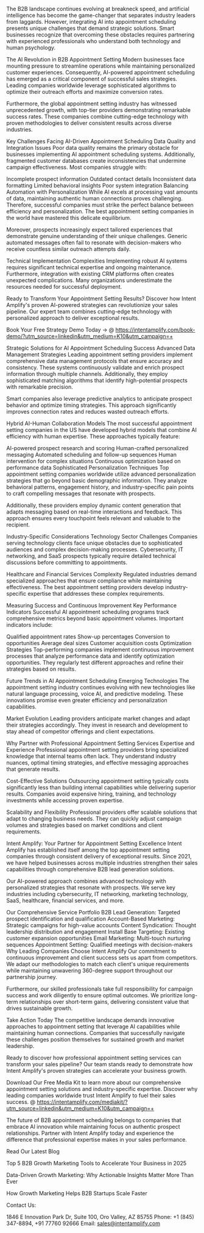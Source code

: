 The B2B landscape continues evolving at breakneck speed, and artificial intelligence has become the game-changer that separates industry leaders from laggards. However, integrating AI into appointment scheduling presents unique challenges that demand strategic solutions. Smart businesses recognize that overcoming these obstacles requires partnering with experienced professionals who understand both technology and human psychology.

The AI Revolution in B2B Appointment Setting
Modern businesses face mounting pressure to streamline operations while maintaining personalized customer experiences. Consequently, AI-powered appointment scheduling has emerged as a critical component of successful sales strategies. Leading companies worldwide leverage sophisticated algorithms to optimize their outreach efforts and maximize conversion rates.

Furthermore, the global appointment setting industry has witnessed unprecedented growth, with top-tier providers demonstrating remarkable success rates. These companies combine cutting-edge technology with proven methodologies to deliver consistent results across diverse industries.

Key Challenges Facing AI-Driven Appointment Scheduling
Data Quality and Integration Issues
Poor data quality remains the primary obstacle for businesses implementing AI appointment scheduling systems. Additionally, fragmented customer databases create inconsistencies that undermine campaign effectiveness. Most companies struggle with:

Incomplete prospect information
Outdated contact details
Inconsistent data formatting
Limited behavioral insights
Poor system integration
Balancing Automation with Personalization
While AI excels at processing vast amounts of data, maintaining authentic human connections proves challenging. Therefore, successful companies must strike the perfect balance between efficiency and personalization. The best appointment setting companies in the world have mastered this delicate equilibrium.

Moreover, prospects increasingly expect tailored experiences that demonstrate genuine understanding of their unique challenges. Generic automated messages often fail to resonate with decision-makers who receive countless similar outreach attempts daily.

Technical Implementation Complexities
Implementing robust AI systems requires significant technical expertise and ongoing maintenance. Furthermore, integration with existing CRM platforms often creates unexpected complications. Many organizations underestimate the resources needed for successful deployment.

Ready to Transform Your Appointment Setting Results?
Discover how Intent Amplify's proven AI-powered strategies can revolutionize your sales pipeline. Our expert team combines cutting-edge technology with personalized approach to deliver exceptional results.

Book Your Free Strategy Demo Today →  @ https://intentamplify.com/book-demo/?utm_source=linkedin&utm_medium=K10&utm_campaign=+

Strategic Solutions for AI Appointment Scheduling Success
Advanced Data Management Strategies
Leading appointment setting providers implement comprehensive data management protocols that ensure accuracy and consistency. These systems continuously validate and enrich prospect information through multiple channels. Additionally, they employ sophisticated matching algorithms that identify high-potential prospects with remarkable precision.

Smart companies also leverage predictive analytics to anticipate prospect behavior and optimize timing strategies. This approach significantly improves connection rates and reduces wasted outreach efforts.

Hybrid AI-Human Collaboration Models
The most successful appointment setting companies in the US have developed hybrid models that combine AI efficiency with human expertise. These approaches typically feature:

AI-powered prospect research and scoring
Human-crafted personalized messaging
Automated scheduling and follow-up sequences
Human intervention for complex situations
Continuous optimization based on performance data
Sophisticated Personalization Techniques
Top appointment setting companies worldwide utilize advanced personalization strategies that go beyond basic demographic information. They analyze behavioral patterns, engagement history, and industry-specific pain points to craft compelling messages that resonate with prospects.

Additionally, these providers employ dynamic content generation that adapts messaging based on real-time interactions and feedback. This approach ensures every touchpoint feels relevant and valuable to the recipient.

Industry-Specific Considerations
Technology Sector Challenges
Companies serving technology clients face unique obstacles due to sophisticated audiences and complex decision-making processes. Cybersecurity, IT networking, and SaaS prospects typically require detailed technical discussions before committing to appointments.

Healthcare and Financial Services Complexity
Regulated industries demand specialized approaches that ensure compliance while maintaining effectiveness. The best appointment setting providers develop industry-specific expertise that addresses these complex requirements.

Measuring Success and Continuous Improvement
Key Performance Indicators
Successful AI appointment scheduling programs track comprehensive metrics beyond basic appointment volumes. Important indicators include:

Qualified appointment rates
Show-up percentages
Conversion to opportunities
Average deal sizes
Customer acquisition costs
Optimization Strategies
Top-performing companies implement continuous improvement processes that analyze performance data and identify optimization opportunities. They regularly test different approaches and refine their strategies based on results.

Future Trends in AI Appointment Scheduling
Emerging Technologies
The appointment setting industry continues evolving with new technologies like natural language processing, voice AI, and predictive modeling. These innovations promise even greater efficiency and personalization capabilities.

Market Evolution
Leading providers anticipate market changes and adapt their strategies accordingly. They invest in research and development to stay ahead of competitor offerings and client expectations.

Why Partner with Professional Appointment Setting Services
Expertise and Experience
Professional appointment setting providers bring specialized knowledge that internal teams often lack. They understand industry nuances, optimal timing strategies, and effective messaging approaches that generate results.

Cost-Effective Solutions
Outsourcing appointment setting typically costs significantly less than building internal capabilities while delivering superior results. Companies avoid expensive hiring, training, and technology investments while accessing proven expertise.

Scalability and Flexibility
Professional providers offer scalable solutions that adapt to changing business needs. They can quickly adjust campaign volumes and strategies based on market conditions and client requirements.

Intent Amplify: Your Partner for Appointment Setting Excellence
Intent Amplify has established itself among the top appointment setting companies through consistent delivery of exceptional results. Since 2021, we have helped businesses across multiple industries strengthen their sales capabilities through comprehensive B2B lead generation solutions.

Our AI-powered approach combines advanced technology with personalized strategies that resonate with prospects. We serve key industries including cybersecurity, IT networking, marketing technology, SaaS, healthcare, financial services, and more.

Our Comprehensive Service Portfolio
B2B Lead Generation: Targeted prospect identification and qualification
Account-Based Marketing: Strategic campaigns for high-value accounts
Content Syndication: Thought leadership distribution and engagement
Install Base Targeting: Existing customer expansion opportunities
Email Marketing: Multi-touch nurturing sequences
Appointment Setting: Qualified meetings with decision-makers
Why Leading Companies Choose Intent Amplify
Our commitment to continuous improvement and client success sets us apart from competitors. We adapt our methodologies to match each client's unique requirements while maintaining unwavering 360-degree support throughout our partnership journey.

Furthermore, our skilled professionals take full responsibility for campaign success and work diligently to ensure optimal outcomes. We prioritize long-term relationships over short-term gains, delivering consistent value that drives sustainable growth.

Take Action Today
The competitive landscape demands innovative approaches to appointment setting that leverage AI capabilities while maintaining human connections. Companies that successfully navigate these challenges position themselves for sustained growth and market leadership.

Ready to discover how professional appointment setting services can transform your sales pipeline? Our team stands ready to demonstrate how Intent Amplify's proven strategies can accelerate your business growth.

Download Our Free Media Kit to learn more about our comprehensive appointment setting solutions and industry-specific expertise. Discover why leading companies worldwide trust Intent Amplify to fuel their sales success. @ https://intentamplify.com/mediakit/?utm_source=linkedin&utm_medium=K10&utm_campaign=+

The future of B2B appointment scheduling belongs to companies that embrace AI innovation while maintaining focus on authentic prospect relationships. Partner with Intent Amplify today and experience the difference that professional expertise makes in your sales performance.

Read Our Latest Blog

Top 5 B2B Growth Marketing Tools to Accelerate Your Business in 2025

Data-Driven Growth Marketing: Why Actionable Insights Matter More Than Ever

How Growth Marketing Helps B2B Startups Scale Faster

Contact Us:

1846 E Innovation Park Dr,
Suite 100, Oro Valley, AZ 85755
Phone: +1 (845) 347-8894, +91 77760 92666
Email: sales@intentamplify.com

